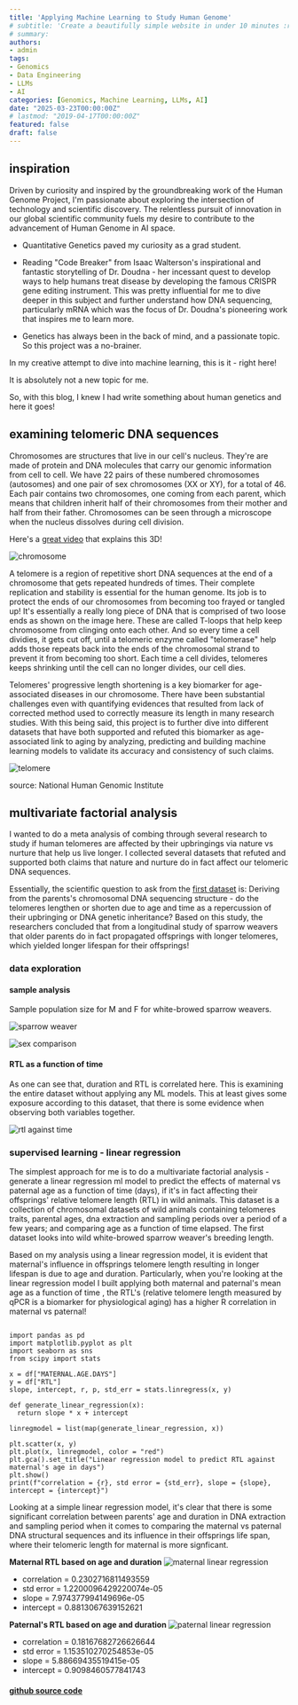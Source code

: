 ```yaml
---
title: 'Applying Machine Learning to Study Human Genome'
# subtitle: 'Create a beautifully simple website in under 10 minutes :rocket:'
# summary: 
authors:
- admin
tags:
- Genomics
- Data Engineering
- LLMs
- AI
categories: [Genomics, Machine Learning, LLMs, AI]
date: "2025-03-23T00:00:00Z"
# lastmod: "2019-04-17T00:00:00Z"
featured: false
draft: false
---
```


## inspiration

Driven by curiosity and inspired by the groundbreaking work of the Human Genome Project, I'm passionate about exploring the intersection of technology and scientific discovery. The relentless pursuit of innovation in our global scientific community fuels my desire to contribute to the advancement of Human Genome in AI space.

- Quantitative Genetics paved my curiosity as a grad student.

- Reading "Code Breaker" from Isaac Walterson's inspirational and fantastic storytelling of Dr. Doudna - her incessant quest to develop ways to help humans treat disease by developing the famous CRISPR gene editing instrument. This was pretty influential for me to dive deeper in this subject and further understand how DNA sequencing, particularly mRNA which was the focus of Dr. Doudna's pioneering work that inspires me to learn more.

- Genetics has always been in the back of mind, and a passionate topic. So this project was a no-brainer.

In my creative attempt to dive into machine learning, this is it - right here!

It is absolutely not a new topic for me.

So, with this blog, I knew I had write something about human genetics and here it goes!

## examining telomeric DNA sequences

Chromosomes are structures that live in our cell's nucleus. They're are made of protein and DNA molecules that carry our genomic information from cell to cell. We have 22 pairs of these numbered chromosomes (autosomes) and one pair of sex chromosomes (XX or XY), for a total of 46. Each pair contains two chromosomes, one coming from each parent, which means that children inherit half of their chromosomes from their mother and half from their father. Chromosomes can be seen through a microscope when the nucleus dissolves during cell division.

Here's a [great video](https://youtu.be/McduZ8478h8) that explains this 3D!

![chromosome](../assets/images/chromosome.png)

A telomere is a region of repetitive short DNA sequences at the end of a chromosome that gets repeated hundreds of times. Their complete replication and stability is essential for the human genome. Its job is to protect the ends of our chromosomes from becoming too frayed or tangled up! It's essentially a really long piece of DNA that is comprised of two loose ends as shown on the image here. These are called T-loops that help keep chromosome from clinging onto each other. And so every time a cell dividies, it gets cut off, until a telomeric enzyme called "telomerase" help adds those repeats back into the ends of the chromosomal strand to prevent it from becoming too short. Each time a cell divides, telomeres keeps shrinking until the cell can no longer divides, our cell dies.

Telomeres' progressive length shortening is a key biomarker for age-associated diseases in our chromosome. There have been substantial challenges even with quantifying evidences that resulted from lack of corrected method used to correctly measure its length in many research studies. With this being said, this project is to further dive into different datasets that have both supported and refuted this biomarker as age-associated link to aging by analyzing, predicting and building machine learning models to validate its accuracy and consistency of such claims.  

![telomere](../assets/images/telomere.png)

source: National Human Genomic Institute

## multivariate factorial analysis

I wanted to do a meta analysis of combing through several research to study if human telomeres are affected by their upbringings via nature vs nurture that help us live longer. I collected several datasets that refuted and supported both claims that nature and nurture do in fact affect our telomeric DNA sequences.  

Essentially, the scientific question to ask from the [first dataset](https://zenodo.org/record/5646557#.Y7g1GtLMKEI) is: Deriving from the parents's chromosomal DNA sequencing structure - do the telomeres lengthen or shorten due to age and time as a repercussion of their upbringing or DNA genetic inheritance?  Based on this study, the researchers concluded that from a longitudinal study of sparrow weavers that older parents do in fact propagated offsprings with longer telomeres, which yielded longer lifespan for their offsprings!

### data exploration

#### sample analysis

Sample population size for M and F for white-browed sparrow weavers.

![sparrow weaver](../assets/images/sparrowweaver.png)

![sex comparison](../assets/images/sex.png)

#### RTL as a function of time

As one can see that, duration and RTL is correlated here. This is examining the entire dataset without applying any ML models. This at least gives some exposure according to this dataset, that there is some evidence when observing both variables together.

![rtl against time](../assets/images/rtl_duration.png)

### supervised learning - linear regression

The simplest approach for me is to do a multivariate factorial analysis - generate a linear regression ml model to predict the effects of maternal vs paternal age as a function of time (days), if it's in fact affecting their offsprings' relative telomere length (RTL) in wild animals.  This dataset is a collection of chromosomal datasets of wild animals containing telomeres traits, parental ages, dna extraction and sampling periods over a period of a few years; and comparing age as a function of time elapsed.  The first dataset looks into wild white-browed sparrow weaver's breeding length.

Based on my analysis using a linear regression model, it is evident that maternal's influence in offsprings telomere length resulting in longer lifespan is due to age and duration. Particularly, when you're looking at the linear regression model I built applying both maternal and paternal's mean age as a function of time , the RTL's (relative telomere length measured by qPCR is a biomarker for physiological aging) has a higher R correlation in maternal vs paternal!

```{.py3 title="linear regression model to predict RTL for maternal and paternal DNA sequence"}

import pandas as pd
import matplotlib.pyplot as plt
import seaborn as sns
from scipy import stats

x = df["MATERNAL.AGE.DAYS"]
y = df["RTL"]
slope, intercept, r, p, std_err = stats.linregress(x, y)

def generate_linear_regression(x):
  return slope * x + intercept

linregmodel = list(map(generate_linear_regression, x))

plt.scatter(x, y)
plt.plot(x, linregmodel, color = "red")
plt.gca().set_title("Linear regression model to predict RTL against maternal's age in days")
plt.show()
print(f"correlation = {r}, std error = {std_err}, slope = {slope}, intercept = {intercept}")
```

Looking at a simple linear regression model, it's clear that there is some significant correlation between parents' age and duration in DNA extraction and sampling period when it comes to comparing the maternal vs paternal DNA structural sequences and its influence in their offsprings life span, where their telomeric length for maternal is more signficant.

**Maternal RTL based on age and duration**
![maternal linear regression](../assets/images/matrtl_linreg_1.png)

- correlation = 0.2302716811493559
- std error = 1.2200096429220074e-05
- slope = 7.974377994149696e-05
- intercept = 0.8813067639152621

**Paternal's RTL based on age and duration**
![paternal linear regression](../assets/images/patrtl_linreg_1.png)

- correlation = 0.18167682726626644
- std error = 1.153510270254853e-05
- slope = 5.88669435519415e-05
- intercept = 0.9098460577841743

#### [github source code](https://github.com/yenk/human-genomic-meta-analysis)